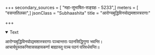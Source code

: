 +++
secondary_sources = [ "महा-सुभाषित-सङ्ग्रहः - 5233",]
meters = [ "वसन्ततिलका",]
jsonClass = "Subhaashita"
title = "आरोग्यबुद्धिविनयोद्यमशास्त्ररागाः"

+++

<details open><summary>Text</summary>

आरोग्यबुद्धिविनयोद्यमशास्त्ररागाः पञ्चान्तराः पठनसिद्धिगुणा भवन्ति।  
आचार्यपुस्तकनिवाससहायकर्णा बाह्यास्तु पञ्च पठनं परिवर्धयन्ति॥
</details>
